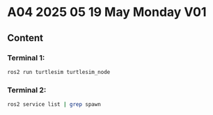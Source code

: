 # A04 2025 05 19 May Monday V01

## Content

### Terminal 1:

```bash
ros2 run turtlesim turtlesim_node
```

### Terminal 2:

```bash
ros2 service list | grep spawn
```
